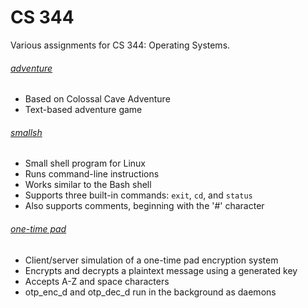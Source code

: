 # CS 344
Various assignments for CS 344: Operating Systems.

###### [adventure](https://github.com/cherun/school/tree/master/CS344/adventure)
* Based on Colossal Cave Adventure
* Text-based adventure game

###### [smallsh](https://github.com/cherun/school/tree/master/CS344/smallsh)
* Small shell program for Linux
* Runs command-line instructions
* Works similar to the Bash shell
* Supports three built-in commands: `exit`, `cd`, and `status`
* Also supports comments, beginning with the '#' character

###### [one-time pad](https://github.com/cherun/school/tree/master/CS344/otp)
* Client/server simulation of a one-time pad encryption system
* Encrypts and decrypts a plaintext message using a generated key
* Accepts A-Z and space characters
* otp_enc_d and otp_dec_d run in the background as daemons
